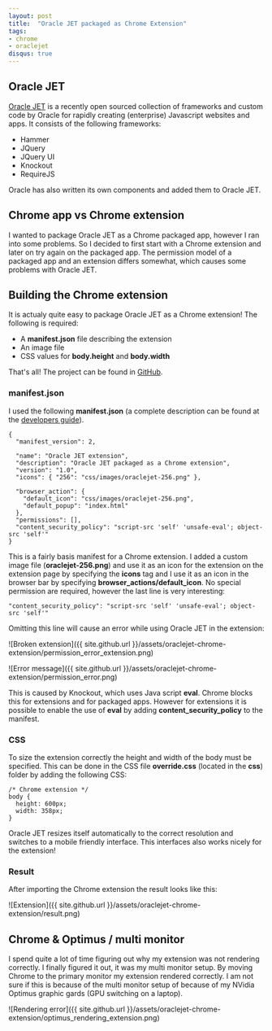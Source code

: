 ```yaml
---
layout: post
title:  "Oracle JET packaged as Chrome Extension"
tags:
- chrome
- oraclejet
disqus: true
---
```


## Oracle JET
[Oracle JET](https://github.com/oracle/oraclejet) is a recently open sourced collection of frameworks and custom code by Oracle for rapidly creating (enterprise) Javascript websites and apps. It consists of the following frameworks:

- Hammer
- JQuery
- JQuery UI
- Knockout
- RequireJS

Oracle has also written its own components and added them to Oracle JET.

## Chrome app vs Chrome extension
I wanted to package Oracle JET as a Chrome packaged app, however I ran into some problems. So I decided to first start with a Chrome extension and later on try again on the packaged app. The permission model of a packaged app and an extension differs somewhat, which causes some problems with Oracle JET.

## Building the Chrome extension
It is actualy quite easy to package Oracle JET as a Chrome extension! The following is required:

- A **manifest.json** file describing the extension
- An image file
- CSS values for **body.height** and **body.width**

That's all! The project can be found in [GitHub]().

### manifest.json
I used the following **manifest.json** (a complete description can be found at the [developers guide](https://developer.chrome.com/extensions/manifest)).

    {
	  "manifest_version": 2,

	  "name": "Oracle JET extension",
	  "description": "Oracle JET packaged as a Chrome extension",
	  "version": "1.0",
	  "icons": { "256": "css/images/oraclejet-256.png" },

	  "browser_action": {
	    "default_icon": "css/images/oraclejet-256.png",
	    "default_popup": "index.html"
	  },
	  "permissions": [],
	  "content_security_policy": "script-src 'self' 'unsafe-eval'; object-src 'self'"
	}

This is a fairly basis manifest for a Chrome extension. I added a custom image file (**oraclejet-256.png**) and use it as an icon for the extension on the extension page by specifying the **icons** tag and I use it as an icon in the browser bar by specifying **browser_actions/default_icon**. No special permission are required, however the last line is very interesting:

    "content_security_policy": "script-src 'self' 'unsafe-eval'; object-src 'self'"

Omitting this line will cause an error while using Oracle JET in the extension:

![Broken extension]({{ site.github.url }}/assets/oraclejet-chrome-extension/permission_error_extension.png)

![Error message]({{ site.github.url }}/assets/oraclejet-chrome-extension/permission_error.png)

This is caused by Knockout, which uses Java script **eval**. Chrome blocks this for extensions and for packaged apps. However for extensions it is possible to enable the use of **eval** by adding **content_security_policy** to the manifest.

### CSS
To size the extension correctly the height and width of the body must be specified. This can be done in the CSS file **override.css** (located in the **css**) folder by adding the following CSS:

    /* Chrome extension */
	body {
	  height: 600px;
	  width: 358px;
	}

Oracle JET resizes itself automatically to the correct resolution and switches to a mobile friendly interface. This interfaces also works nicely for the extension!

### Result
After importing the Chrome extension the result looks like this:

![Extension]({{ site.github.url }}/assets/oraclejet-chrome-extension/result.png)

## Chrome & Optimus / multi monitor
I spend quite a lot of time figuring out why my extension was not rendering correctly. I finally figured it out, it was my multi monitor setup. By moving Chrome to the primary monitor my extension rendered correctly. I am not sure if this is because of the multi monitor setup of because of my NVidia Optimus graphic gards (GPU switching on a laptop).

![Rendering error]({{ site.github.url }}/assets/oraclejet-chrome-extension/optimus_rendering_extension.png)
